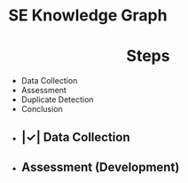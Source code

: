 # SE Knowledge Graph

<h1 align="center">Steps </h1>
<ul>
    <li>Data Collection</li>
    <li>Assessment</li>
    <li>Duplicate Detection</li>
    <li>Conclusion</li>
</ul>


- <h2>|&check;| Data Collection</h2>

- <h2> Assessment (Development)</h2>